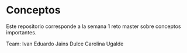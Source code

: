 # Conceptos
Este repositorio corresponde a la semana 1 reto master  sobre conceptos importantes.

Team: 
Ivan Eduardo Jains
Dulce Carolina Ugalde
